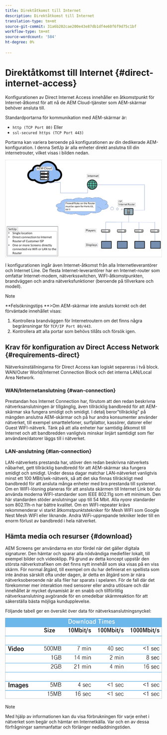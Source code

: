 ```yaml
---
title: Direktåtkomst till Internet
description: Direktåtkomst till Internet
translation-type: tm+mt
source-git-commit: 31a6b202cae200e43e87db1df4e60f6f9d75c1bf
workflow-type: tm+mt
source-wordcount: '584'
ht-degree: 0%

---
```



# Direktåtkomst till Internet {#direct-internet-access}

Konfigurationen av Direct Internet Access innehåller en åtkomstpunkt för Internet-åtkomst för att nå de AEM Cloud-tjänster som AEM-skärmar behöver ansluta till.

Standardportarna för kommunikation med AEM-skärmar är:
* `http (TCP Port 80)`
Eller
* `ssl-secured https (TCP Port 443)`

Portarna kan variera beroende på konfigurationen av din dedikerade AEM-konfiguration. I denna SetUp är alla enheter direkt anslutna till din internetrouter, vilket visas i bilden nedan.

![](/help/assets/direct-access-2.png)

I konfigurationen ingår även Internet-åtkomst från alla Internetleverantörer och Internet Line. De flesta Internet-leverantörer har en Internet-router som omfattar Internet-modem, nätverksswitchen, WIFI-åtkomstpunkten, brandväggen och andra nätverksfunktioner (beroende på tillverkare och modell).

>[!NOTE]
>**Felsökningstips **>Om AEM-skärmar inte ansluts korrekt och det förväntade innehållet visas:
>
>1. Kontrollera brandväggen för Internetroutern om det finns några begränsningar för `TCP/IP Port 80/443`.
>1. Kontrollera att alla portar som behövs tillåts och försök igen.


## Krav för konfiguration av Direct Access Network {#requirements-direct}

Nätverksinställningarna för Direct Access kan logiskt separeras i två block. WAN/Outer World/Internet Connection Block och det interna LAN/Local Area Network.

### WAN/Internetanslutning {#wan-connection}

Prestandan hos Internet Connection har, förutom att den redan beskrivna nätverksanslutningen är tillgänglig, även tillräcklig bandbredd för att AEM-skärmar ska fungera smidigt och smidigt. I detalj beror&quot;tillräcklig&quot; på mängden anslutna AEM-skärmar och på hur andra konsumenter använder nätverket, till exempel smarttelefoner, surfplattor, kassörer, datorer eller Guest WIFI-nätverk.
Tänk på att alla enheter har samtidig åtkomst till Internet och att bandbredden vanligtvis minskar linjärt samtidigt som fler användare/datorer läggs till i nätverket.

### LAN-anslutning {#lan-connection}

LAN-nätverkets prestanda har, utöver den redan beskrivna nätverkets nåbarhet, gett tillräcklig bandbredd för att AEM-skärmar ska fungera smidigt och smidigt. Under dessa dagar matchar LAN-nätverket vanligtvis minst ett 100 MBit/sek-nätverk, så att det ska finnas tillräckligt med bandbredd för att ansluta många enheter med bra prestanda till systemet.
Om en WIFI-lösning planeras för att ansluta skärmen till Internet Link bör du använda moderna WIFI-standarder som IEEE 802.11g som ett minimum. Den här standarden stöder anslutningar upp till 54 Mbit. Alla *nyare* standarder som 802.11h-n har bättre kvalitet. Om en WIFI-repeater krävs rekommenderar vi starkt åtkomstpunktstekniker för Mesh WIFI som Google Nest Mesh WIFI eller liknande.
Andra WiFi-upprepande tekniker leder till en enorm förlust av bandbredd i hela nätverket.

## Hämta media och resurser {#download}

AEM Screens ger användarna en stor fördel när det gäller digitala signaturer. Den hämtar och sparar alla nödvändiga mediefiler lokalt, till exempel bilder och videoklipp. På grund av detta koncept uppstår den största nätverkstrafiken om det finns nytt innehåll som ska visas på en viss skärm.
För normal åtgärd, till exempel om du har definierat en spellista som inte ändras särskilt ofta under dagen, är detta en åtgärd som är nära nätverksoberoende när alla filer har sparats i spelaren.
För de fall där det förekommer mer interaktion med sensorer eller andra utlösare och där innehållet är mycket dynamiskt är en snabb och tillförlitlig nätverksanslutning avgörande för en omedelbar skärmreaktion för att säkerställa bästa möjliga kundupplevelse.

Följande tabell ger en översikt över data för nätverksanslutningsnyckel:

![](/help/assets/download-times-direct.png)

>[!NOTE]
>Med hjälp av informationen kan du visa förbrukningen för varje enhet i nätverket som begär och hämtar en Internetkälla. Var och en av dessa förfrågningar sammanfattar och förlänger nedladdningstiden.